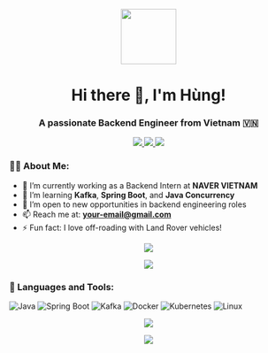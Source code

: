 <!-- Header -->
<p align="center">
  <img src="https://user-images.githubusercontent.com/your-photo.png" width="100" height="100">
</p>

<h1 align="center">Hi there 👋, I'm Hùng!</h1>
<h3 align="center">A passionate Backend Engineer from Vietnam 🇻🇳</h3>

<!-- Badges (Optional) -->
<p align="center">
  <a href="https://www.linkedin.com/in/yourprofile">
    <img src="https://img.shields.io/badge/-LinkedIn-blue?style=flat-square&logo=linkedin">
  </a>
  <a href="https://github.com/yourusername">
    <img src="https://img.shields.io/github/followers/yourusername?label=Follow&style=social">
  </a>
  <a href="mailto:your-email@gmail.com">
    <img src="https://img.shields.io/badge/Email-D14836?style=flat-square&logo=gmail&logoColor=white">
  </a>
</p>

<!-- About Me -->
### 🙋‍♂️ About Me:
- 🔭 I’m currently working as a Backend Intern at **NAVER VIETNAM**
- 🌱 I’m learning **Kafka**, **Spring Boot**, and **Java Concurrency**
- 💼 I’m open to new opportunities in backend engineering roles
- 📫 Reach me at: **your-email@gmail.com**
- ⚡ Fun fact: I love off-roading with Land Rover vehicles!

<!-- GitHub Stats -->
<p align="center">
  <img src="https://github-readme-stats.vercel.app/api?username=yourusername&show_icons=true&theme=radical&count_private=true">
</p>

<!-- Top Languages -->
<p align="center">
  <img src="https://github-readme-stats.vercel.app/api/top-langs/?username=yourusername&layout=compact&theme=radical">
</p>

<!-- Technologies -->
### 🚀 Languages and Tools:
<p align="left">
  <img src="https://img.shields.io/badge/Java-ED8B00?style=for-the-badge&logo=java&logoColor=white" alt="Java"/>
  <img src="https://img.shields.io/badge/Spring%20Boot-6DB33F?style=for-the-badge&logo=spring&logoColor=white" alt="Spring Boot"/>
  <img src="https://img.shields.io/badge/Apache%20Kafka-231F20?style=for-the-badge&logo=apache-kafka&logoColor=white" alt="Kafka"/>
  <img src="https://img.shields.io/badge/Docker-2496ED?style=for-the-badge&logo=docker&logoColor=white" alt="Docker"/>
  <img src="https://img.shields.io/badge/Kubernetes-326CE5?style=for-the-badge&logo=kubernetes&logoColor=white" alt="Kubernetes"/>
  <img src="https://img.shields.io/badge/Linux-FCC624?style=for-the-badge&logo=linux&logoColor=black" alt="Linux"/>
</p>

<!-- GitHub Trophies (Optional) -->
<p align="center">
  <img src="https://github-profile-trophy.vercel.app/?username=yourusername&theme=onedark">
</p>

<!-- Visitors -->
<p align="center">
  <img src="https://visitor-badge.glitch.me/badge?page_id=yourusername.yourusername">
</p>
